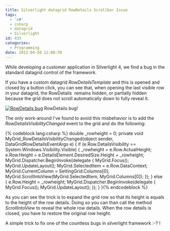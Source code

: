 ```yaml
---
title: Silverlight datagrid RowDetails Scrollbar Issue
tags:
  - 'c#'
  - csharp
  - datagrid
  - Silverlight
id: 433
categories:
  - Programming
date: 2012-04-28 12:08:50
---
```


While developing a customer application in Silverlight 4, we find a bug in the standard datagrid control of the framework.

If you have a custom datagrid _RowDetailsTemplate_ and this is opened and closed by a button click, you can see that, when opening the last visible row in your datagrid, the RowDetails  remains hidden, or partially hidden because the grid does not scroll automatically down to fully reveal it.

[![RowDetails bug](/images/2012/04/capture1.png "RowDetails bug")](/images/2012/04/capture1.png) RowDetails bug!

<!--more-->

The only work-around I've found to avoid this misbehavior is to add the _RowDetailsVisibilityChanged_ event to the grid and do the following:


{% codeblock lang:csharp %}
double _rowheight = 0;
private void MyGrid_RowDetailsVisibilityChanged(object sender, DataGridRowDetailsEventArgs e)
{
if (e.Row.DetailsVisibility == System.Windows.Visibility.Visible)
{
_rowheight = e.Row.ActualHeight;
e.Row.Height = e.DetailsElement.DesiredSize.Height + _rowheight;
MyGrid.Dispatcher.BeginInvoke(delegate
{
MyGrid.Focus();
MyGrid.UpdateLayout();
MyGrid.SelectedItem = e.Row.DataContext;
MyGrid.CurrentColumn = SettingGrid.Columns[0];
MyGrid.ScrollIntoView(MyGrid.SelectedItem, MyGrid.Columns[0]);
});
}
else
{
e.Row.Height = _rowheight;
MyGrid.Dispatcher.BeginInvoke(delegate
{
MyGrid.Focus();
MyGrid.UpdateLayout();
});
}
}{% endcodeblock %}


As you can see the trick is to expand the grid row so that its height is equals to the height of the row details. Doing so you can than call the method _ScrollIntoView_ to reveal the whole row details.
When the row details is closed, you have to restore the original row height.

A simple trick to fix one of the countless bugs in silverlight framework :-? !
